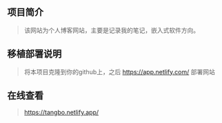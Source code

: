 ## 项目简介
> 该网站为个人博客网站，主要是记录我的笔记，嵌入式软件方向。
> 
## 移植部署说明
> 将本项目克隆到你的github上，之后 https://app.netlify.com/ 部署网站
> 
## 在线查看
> https://tangbo.netlify.app/
> 
